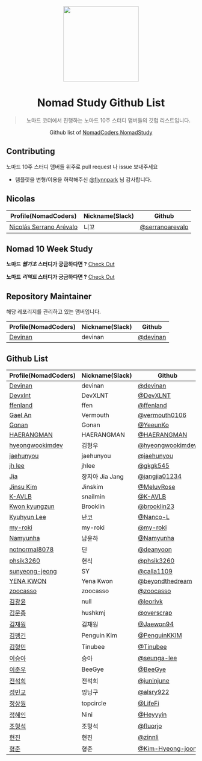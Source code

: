<div align="center">
    <a href="https://nomadcoders.co/" alt="NomadCoders">
      <img src="images/NomadCoders.png" width="200" height="200"/>  
    </a>

# Nomad Study Github List
> 노마드 코더에서 진행하는 노마드 10주 스터디 맴버들의 깃헙 리스트입니다.

Github list of [NomadCoders NomadStudy](https://nomadcoders.co/)

</div>

## Contributing

노마드 10주 스터디 맴버들 위주로 pull request 나 issue 보내주세요
- 템플릿을 변형/이용을 허락해주신 [@flynnpark](https://github.com/flynnpark) 님 감사합니다.

## Nicolas

| Profile(NomadCoders)                                                   | Nickname(Slack) | Github                                               |
| ---------------------------------------------------------------------- | --------------- | ---------------------------------------------------- |
| [Nicolás Serrano Arévalo](https://nomadcoders.co/users/serranoarevalo) | 니꼬             | [@serranoarevalo](https://github.com/serranoarevalo) |

## Nomad 10 Week Study

**노마드 *웹기초* 스터디가 궁금하다면 ?** [Check Out](https://nomadcoders.co/nomad-study)

**노마드 *리엑트* 스터디가 궁금하다면 ?** [Check Out](https://nomadcoders.co/react-study)

## Repository Maintainer

해당 레포리지를 관리하고 있는 맴버입니다.

| Profile(NomadCoders)                                 | Nickname(Slack) | Github                                     |
| ---------------------------------------------------- | --------------- | ------------------------------------------ |
| [Devinan](https://nomadcoders.co/users/devinan.hr)   | devinan         | [@devinan](https://github.com/devinan)     |

## Github List

| Profile(NomadCoders)                                               | Nickname(Slack)  | Github                                                       |
| ------------------------------------------------------------------ | ---------------- | ------------------------------------------------------------ |
| [Devinan](https://nomadcoders.co/users/devinan.hr)                 | devinan          | [@devinan](https://github.com/devinan)                       |
| [Devxlnt](https://nomadcoders.co/users/devxlnt)                    | DevXLNT          | [@DevXLNT](https://github.com/DevXLNT)                       |
| [ffenland](https://nomadcoders.co/users/ffenland)                     | ffen              | [@ffenland](https://github.com/ffenland)        |
| [Gael An](https://nomadcoders.co/users/vermouth)                   | Vermouth         | [@vermouth0106](https://github.com/vermouth0106)             |   
| [Gonan](https://nomadcoders.co/users/gonan)                        | Gonan            | [@YeeunKo](https://github.com/YeeunKo)                       |
| [HAERANGMAN](https://nomadcoders.co/users/haerangman)              | HAERANGMAN       | [@HAERANGMAN](https://github.com/HAERANGMAN)                 |
| [hyeongwookimdev](https://nomadcoders.co/users/hyeongwookim.dev)   | 김형우             | [@hyeongwookimdev](https://github.com/hyeongwookimdev)       |
| [jaehunyou](https://nomadcoders.co/users/jaehunyou)                | jaehunyou         | [@jaehunyou](https://github.com/jaehunyou)                  |
| [jh lee](https://nomadcoders.co/users/gkgk545)                     | jhlee             | [@gkgk545](https://github.com/gkgk545)                      |
| [Jia](https://nomadcoders.co/users/jangjia01234)                   | 장지아 Jia Jang    | [@jangjia01234](https://github.com/jangjia01234)             |
| [Jinsu Kim](https://nomadcoders.co/users/jinskim)                  | Jinskim          | [@MeluvRose](https://github.com/MeluvRose)                   |
| [K-AVLB](https://nomadcoders.co/users/mdj970930)                   | snailmin         | [@K-AVLB](https://github.com/K-AVLB)                         |
| [Kwon kyungzun](https://nomadcoders.co/users/zun0323)              | Brooklin          | [@brooklin23](https://github.com/brooklin23)                 |
| [Kyuhyun Lee](https://nomadcoders.co/users/khlee1992)              | 난코              | [@Nanco-L](https://github.com/Nanco-L)                        |
| [my-roki](https://nomadcoders.co/users/myroki)                     | my-roki          | [@my-roki](https://github.com/my-roki)                       |
| [Namyunha](https://nomadcoders.co/users/ajs998)                     | 남윤하            | [@Namyunha](https://github.com/Namyunha)        |
| [notnormal8078](https://nomadcoders.co/users/notnormal8078)                     | 딘            | [@deanyoon](https://github.com/deanyoon)        |
| [phsik3260](https://nomadcoders.co/users/phsik3260)                | 현식              | [@phsik3260](https://github.com/phsik3260)                   |
| [sunyeong-jeong](https://nomadcoders.co/users/gardenia1109)        | SY               | [@calla1109](https://github.com/calla1109)              |
| [YENA KWON](https://nomadcoders.co/users/ynkwon114ve29h)           | Yena Kwon        | [@beyondthedream](https://github.com/beyondthedream)         |
| [zoocasso](https://nomadcoders.co/users/zoocasso)                  | zoocasso         | [@zoocasso](https://github.com/zoocasso)                     |
| [김광윤](https://nomadcoders.co/users/leorivk)                       | null       | [@leorivk](https://github.com/leorivk)                       |
| [김문종](https://nomadcoders.co/users/overscrap)                     | hushkmj          | [@overscrap](https://github.com/overscrap)                   |
| [김재원](https://nomadcoders.co/users/wodnjs3580-B7nYpr)                     | 김재원             | [@Jaewon94](https://github.com/Jaewon94)        |
| [김펭긴](https://nomadcoders.co/users/clfrck)                        | Penguin Kim      | [@PenguinKKIM](https://github.com/PenguinKKIM)               |
| [김형민](https://nomadcoders.co/users/rlagud2005)                    | Tinubee          | [@Tinubee](https://github.com/Tinubee)                       |
| [이승아](https://nomadcoders.co/users/lsa3117)                     | 승아             | [@seunga-lee](https://github.com/seunga-lee)        |
| [이준우](https://nomadcoders.co/users/joonwoo8657)                       | BeeGye    | [@BeeGye](https://github.com/BeeGye)                       |
| [전석희](https://nomadcoders.co/users/r0otstat1c)                    | 전석희             | [@juninjune](https://github.com/juninjune)                   |
| [정민교](https://nomadcoders.co/users/alsry9223sebfp)                | 밍닝구             | [@alsry922](https://github.com/alsry922)                     |
| [정상원](https://nomadcoders.co/users/topcircle)                       | topcircle       | [@LifeFi](https://github.com/LifeFi)                       |
| [정혜인](https://nomadcoders.co/users/hijung1024)                    | Nini             | [@Heyyyin](https://github.com/Heyyyin)                       |
| [조형석](https://nomadcoders.co/users/fluorjo)                       | 조형석            | [@fluorjo](https://github.com/fluorjo)                        |
| [현진](https://nomadcoders.co/users/hyunjin0376)                    | 현진              | [@zinnli](https://github.com/zinnli)                          |
| [형준](https://nomadcoders.co/users/hyeongjoon)                     | 형준              | [@Kim-Hyeong-joon](https://github.com/Kim-Hyeong-joon)        |
